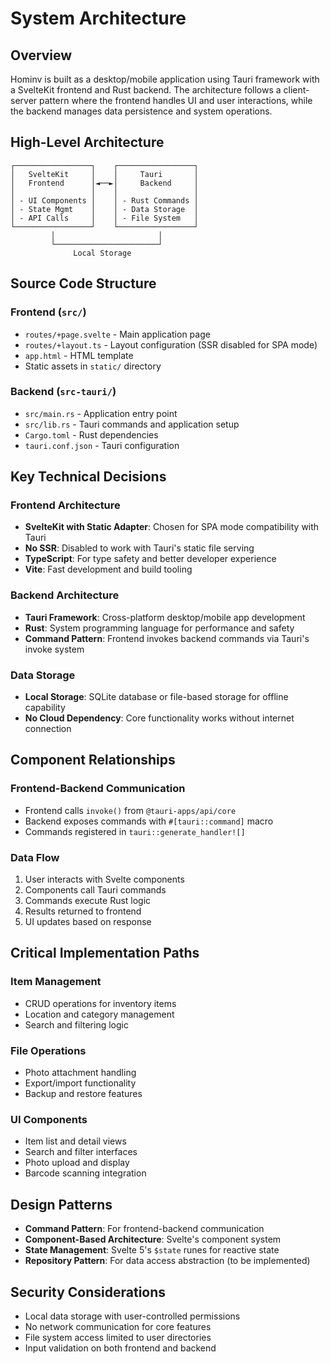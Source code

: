 # System Architecture

## Overview
Hominv is built as a desktop/mobile application using Tauri framework with a SvelteKit frontend and Rust backend. The architecture follows a client-server pattern where the frontend handles UI and user interactions, while the backend manages data persistence and system operations.

## High-Level Architecture

```
┌─────────────────┐    ┌─────────────────┐
│   SvelteKit     │    │     Tauri       │
│   Frontend      │◄──►│     Backend     │
│                 │    │                 │
│ - UI Components │    │ - Rust Commands │
│ - State Mgmt    │    │ - Data Storage  │
│ - API Calls     │    │ - File System   │
└─────────────────┘    └─────────────────┘
         │                       │
         └───────────────────────┘
              Local Storage
```

## Source Code Structure

### Frontend (`src/`)
- `routes/+page.svelte` - Main application page
- `routes/+layout.ts` - Layout configuration (SSR disabled for SPA mode)
- `app.html` - HTML template
- Static assets in `static/` directory

### Backend (`src-tauri/`)
- `src/main.rs` - Application entry point
- `src/lib.rs` - Tauri commands and application setup
- `Cargo.toml` - Rust dependencies
- `tauri.conf.json` - Tauri configuration

## Key Technical Decisions

### Frontend Architecture
- **SvelteKit with Static Adapter**: Chosen for SPA mode compatibility with Tauri
- **No SSR**: Disabled to work with Tauri's static file serving
- **TypeScript**: For type safety and better developer experience
- **Vite**: Fast development and build tooling

### Backend Architecture
- **Tauri Framework**: Cross-platform desktop/mobile app development
- **Rust**: System programming language for performance and safety
- **Command Pattern**: Frontend invokes backend commands via Tauri's invoke system

### Data Storage
- **Local Storage**: SQLite database or file-based storage for offline capability
- **No Cloud Dependency**: Core functionality works without internet connection

## Component Relationships

### Frontend-Backend Communication
- Frontend calls `invoke()` from `@tauri-apps/api/core`
- Backend exposes commands with `#[tauri::command]` macro
- Commands registered in `tauri::generate_handler![]`

### Data Flow
1. User interacts with Svelte components
2. Components call Tauri commands
3. Commands execute Rust logic
4. Results returned to frontend
5. UI updates based on response

## Critical Implementation Paths

### Item Management
- CRUD operations for inventory items
- Location and category management
- Search and filtering logic

### File Operations
- Photo attachment handling
- Export/import functionality
- Backup and restore features

### UI Components
- Item list and detail views
- Search and filter interfaces
- Photo upload and display
- Barcode scanning integration

## Design Patterns

- **Command Pattern**: For frontend-backend communication
- **Component-Based Architecture**: Svelte's component system
- **State Management**: Svelte 5's `$state` runes for reactive state
- **Repository Pattern**: For data access abstraction (to be implemented)

## Security Considerations

- Local data storage with user-controlled permissions
- No network communication for core features
- File system access limited to user directories
- Input validation on both frontend and backend